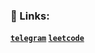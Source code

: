 <!---
brntsv/brntsv is a ✨ special ✨ repository because its `README.md` (this file) appears on your GitHub profile.
You can click the Preview link to take a look at your changes.
--->
### 🤠 Links:

**[`telegram`](https://t.me/bntsv) [`leetcode`](https://leetcode.com/brntsv/)**









